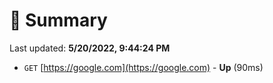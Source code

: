 # 📖 Summary
Last updated: **5/20/2022, 9:44:24 PM**

- `GET` [https://google.com](https://google.com) - **Up** (90ms)
